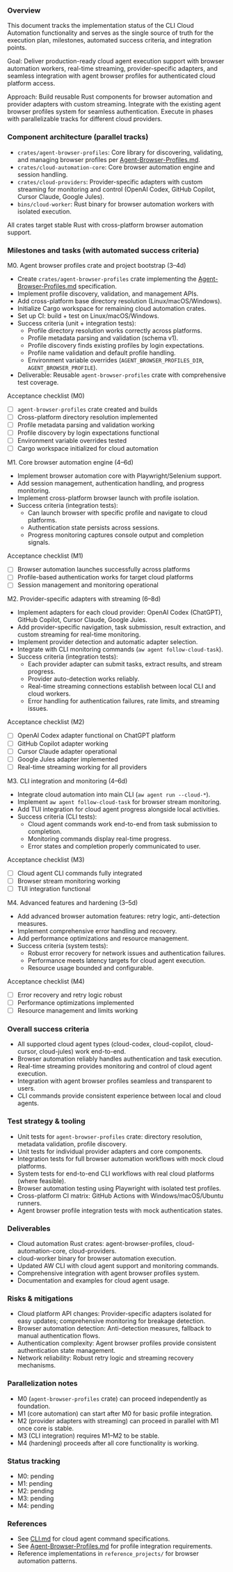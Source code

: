 ### Overview

This document tracks the implementation status of the CLI Cloud Automation functionality and serves as the single source of truth for the execution plan, milestones, automated success criteria, and integration points.

Goal: Deliver production-ready cloud agent execution support with browser automation workers, real-time streaming, provider-specific adapters, and seamless integration with agent browser profiles for authenticated cloud platform access.

Approach: Build reusable Rust components for browser automation and provider adapters with custom streaming. Integrate with the existing agent browser profiles system for seamless authentication. Execute in phases with parallelizable tracks for different cloud providers.

### Component architecture (parallel tracks)

- `crates/agent-browser-profiles`: Core library for discovering, validating, and managing browser profiles per [Agent-Browser-Profiles.md](../Agent-Browsers/Agent-Browser-Profiles.md).
- `crates/cloud-automation-core`: Core browser automation engine and session handling.
- `crates/cloud-providers`: Provider-specific adapters with custom streaming for monitoring and control (OpenAI Codex, GitHub Copilot, Cursor Claude, Google Jules).
- `bins/cloud-worker`: Rust binary for browser automation workers with isolated execution.

All crates target stable Rust with cross-platform browser automation support.

### Milestones and tasks (with automated success criteria)

M0. Agent browser profiles crate and project bootstrap (3–4d)

- Create `crates/agent-browser-profiles` crate implementing the [Agent-Browser-Profiles.md](../Agent-Browsers/Agent-Browser-Profiles.md) specification.
- Implement profile discovery, validation, and management APIs.
- Add cross-platform base directory resolution (Linux/macOS/Windows).
- Initialize Cargo workspace for remaining cloud automation crates.
- Set up CI: build + test on Linux/macOS/Windows.
- Success criteria (unit + integration tests):
  - Profile directory resolution works correctly across platforms.
  - Profile metadata parsing and validation (schema v1).
  - Profile discovery finds existing profiles by login expectations.
  - Profile name validation and default profile handling.
  - Environment variable overrides (`AGENT_BROWSER_PROFILES_DIR`, `AGENT_BROWSER_PROFILE`).
- Deliverable: Reusable `agent-browser-profiles` crate with comprehensive test coverage.

Acceptance checklist (M0)

- [ ] `agent-browser-profiles` crate created and builds
- [ ] Cross-platform directory resolution implemented
- [ ] Profile metadata parsing and validation working
- [ ] Profile discovery by login expectations functional
- [ ] Environment variable overrides tested
- [ ] Cargo workspace initialized for cloud automation

M1. Core browser automation engine (4–6d)

- Implement browser automation core with Playwright/Selenium support.
- Add session management, authentication handling, and progress monitoring.
- Implement cross-platform browser launch with profile isolation.
- Success criteria (integration tests):
  - Can launch browser with specific profile and navigate to cloud platforms.
  - Authentication state persists across sessions.
  - Progress monitoring captures console output and completion signals.

Acceptance checklist (M1)

- [ ] Browser automation launches successfully across platforms
- [ ] Profile-based authentication works for target cloud platforms
- [ ] Session management and monitoring operational

M2. Provider-specific adapters with streaming (6–8d)

- Implement adapters for each cloud provider: OpenAI Codex (ChatGPT), GitHub Copilot, Cursor Claude, Google Jules.
- Add provider-specific navigation, task submission, result extraction, and custom streaming for real-time monitoring.
- Implement provider detection and automatic adapter selection.
- Integrate with CLI monitoring commands (`aw agent follow-cloud-task`).
- Success criteria (integration tests):
  - Each provider adapter can submit tasks, extract results, and stream progress.
  - Provider auto-detection works reliably.
  - Real-time streaming connections establish between local CLI and cloud workers.
  - Error handling for authentication failures, rate limits, and streaming issues.

Acceptance checklist (M2)

- [ ] OpenAI Codex adapter functional on ChatGPT platform
- [ ] GitHub Copilot adapter working
- [ ] Cursor Claude adapter operational
- [ ] Google Jules adapter implemented
- [ ] Real-time streaming working for all providers

M3. CLI integration and monitoring (4–6d)

- Integrate cloud automation into main CLI (`aw agent run --cloud-*`).
- Implement `aw agent follow-cloud-task` for browser stream monitoring.
- Add TUI integration for cloud agent progress alongside local activities.
- Success criteria (CLI tests):
  - Cloud agent commands work end-to-end from task submission to completion.
  - Monitoring commands display real-time progress.
  - Error states and completion properly communicated to user.

Acceptance checklist (M3)

- [ ] Cloud agent CLI commands fully integrated
- [ ] Browser stream monitoring working
- [ ] TUI integration functional

M4. Advanced features and hardening (3–5d)

- Add advanced browser automation features: retry logic, anti-detection measures.
- Implement comprehensive error handling and recovery.
- Add performance optimizations and resource management.
- Success criteria (system tests):
  - Robust error recovery for network issues and authentication failures.
  - Performance meets latency targets for cloud agent execution.
  - Resource usage bounded and configurable.

Acceptance checklist (M4)

- [ ] Error recovery and retry logic robust
- [ ] Performance optimizations implemented
- [ ] Resource management and limits working

### Overall success criteria

- All supported cloud agent types (cloud-codex, cloud-copilot, cloud-cursor, cloud-jules) work end-to-end.
- Browser automation reliably handles authentication and task execution.
- Real-time streaming provides monitoring and control of cloud agent execution.
- Integration with agent browser profiles seamless and transparent to users.
- CLI commands provide consistent experience between local and cloud agents.

### Test strategy & tooling

- Unit tests for `agent-browser-profiles` crate: directory resolution, metadata validation, profile discovery.
- Unit tests for individual provider adapters and core components.
- Integration tests for full browser automation workflows with mock cloud platforms.
- System tests for end-to-end CLI workflows with real cloud platforms (where feasible).
- Browser automation testing using Playwright with isolated test profiles.
- Cross-platform CI matrix: GitHub Actions with Windows/macOS/Ubuntu runners.
- Agent browser profile integration tests with mock authentication states.

### Deliverables

- Cloud automation Rust crates: agent-browser-profiles, cloud-automation-core, cloud-providers.
- cloud-worker binary for browser automation execution.
- Updated AW CLI with cloud agent support and monitoring commands.
- Comprehensive integration with agent browser profiles system.
- Documentation and examples for cloud agent usage.

### Risks & mitigations

- Cloud platform API changes: Provider-specific adapters isolated for easy updates; comprehensive monitoring for breakage detection.
- Browser automation detection: Anti-detection measures, fallback to manual authentication flows.
- Authentication complexity: Agent browser profiles provide consistent authentication state management.
- Network reliability: Robust retry logic and streaming recovery mechanisms.

### Parallelization notes

- M0 (`agent-browser-profiles` crate) can proceed independently as foundation.
- M1 (core automation) can start after M0 for basic profile integration.
- M2 (provider adapters with streaming) can proceed in parallel with M1 once core is stable.
- M3 (CLI integration) requires M1–M2 to be stable.
- M4 (hardening) proceeds after all core functionality is working.

### Status tracking

- M0: pending
- M1: pending
- M2: pending
- M3: pending
- M4: pending

### References

- See [CLI.md](../CLI.md) for cloud agent command specifications.
- See [Agent-Browser-Profiles.md](../Agent-Browsers/Agent-Browser-Profiles.md) for profile integration requirements.
- Reference implementations in `reference_projects/` for browser automation patterns.
